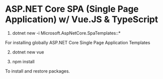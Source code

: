 # ASP.NET Core SPA (Single Page Application) w/ Vue.JS & TypeScript

1. dotnet new -i Microsoft.AspNetCore.SpaTemplates::*

For installing globally ASP.NET Core Single Page Application Templates

2. dotnet new vue

3. npm install

To install and restore packages.
